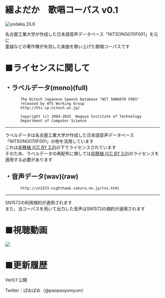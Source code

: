 # 綴よだか　歌唱コーパス v0.1 
![yodaka_DL6](https://user-images.githubusercontent.com/32325910/147927243-30cda266-4438-4e65-870c-876b95abb10d.png)

名古屋工業大学が作成した日本語音声データベース「NITSONG070F001」を元に  
童謡などの著作権が失効した楽曲を歌い上げた歌唱コーパスです

# ■ライセンスに関して
・ラベルデータ(mono)(full)
 ----------------------------------------------------------------- 
           The Nitech Japanese Speech Database "NIT SONG070 F001"  
           released by HTS Working Group                           
           http://hts.sp.nitech.ac.jp/                             
           
           Copyright (c) 2004-2015  Nagoya Institute of Technology  
           Department of Computer Science  
----------------------------------------------------------------- 
    
                           
ラベルデータは名古屋工業大学が作成した日本語音声データベース「NITSONG070F001」の物を流用しています  
これは[非移植 (CC BY 3.0)](https://creativecommons.org/licenses/by/3.0/deed.ja "クリエイティブ・コモンズ表示3.0")の下でライセンスされています  
そのため、ラベルデータの再配布に関しては[非移植 (CC BY 3.0)](https://creativecommons.org/licenses/by/3.0/deed.ja "クリエイティブ・コモンズ表示3.0")のライセンスを適用する必要があります

  
・音声データ(wav)(raw)
 -----------------------------------------------------------------                         
           http://sn1572-nighthawk.sakura.ne.jp/tos.html                             
 ----------------------------------------------------------------- 
SN1572の利用規約が適用されます  
また、当コーパスを用いて出力した音声はSN1572の規約が適用されます

# ■視聴動画

[![](https://img.youtube.com/vi/4xizuiT2cwc/0.jpg)](https://www.youtube.com/watch?v=4xizuiT2cwc)

# ■更新履歴

 Ver0.1 公開

Twitter：ぱおぱお（@paopaoyumyum）
